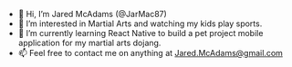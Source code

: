 - 👋 Hi, I’m Jared McAdams (@JarMac87)
- 👀 I’m interested in Martial Arts and watching my kids play sports.
- 🌱 I’m currently learning React Native to build a pet project mobile application for my martial arts dojang. 
- 📫 Feel free to contact me on anything at Jared.McAdams@gmail.com

<!---
JarMac87/JarMac87 is a ✨ special ✨ repository because its `README.md` (this file) appears on your GitHub profile.
You can click the Preview link to take a look at your changes.
--->

